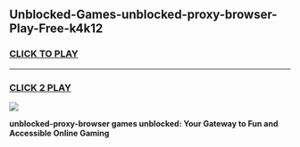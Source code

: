 
## Unblocked-Games-unblocked-proxy-browser-Play-Free-k4k12
<h3>
<a href="https://premium76.site?title=unblocked-proxy-browser&ref=10A">CLICK TO PLAY</a></h3>
<hr>

<h3>
<a href="https://premium76.site?title=unblocked-proxy-browser&ref=10A">CLICK 2 PLAY</a>
  
</h3>

<a href="https://premium76.site?title=unblocked-proxy-browser&ref=10A"><img src="https://clearcache.store/games.png"></a>


**unblocked-proxy-browser games unblocked: Your Gateway to Fun and Accessible Online Gaming**
